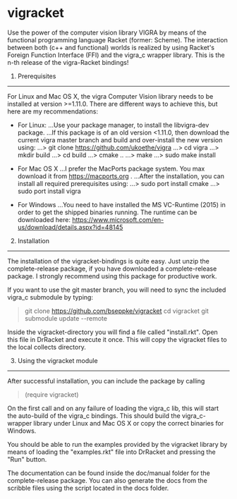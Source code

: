 vigracket
=========

Use the power of the computer vision library VIGRA by means of the functional programming language Racket (former: Scheme). The interaction between both (c++ and functional) worlds is realized by using Racket's Foreign Function Interface (FFI) and the vigra_c wrapper library.
This is the n-th release of the vigra-Racket bindings!


1. Prerequisites
-----------------------------------

For Linux and Mac OS X, the vigra Computer Vision library needs to be installed at version >=1.11.0. There are different ways to achieve this, but here are my recommendations:

* For Linux:
...Use your package manager, to install the libvigra-dev package. 
...If this package is of an old version <1.11.0, then download the current vigra master branch and build and over-install the new version using:
...> git clone https://github.com/ukoethe/vigra 
...> cd vigra 
...> mkdir build
...> cd build
...> cmake ..
...> make
...> sudo make install

* For Mac OS X
...I prefer the MacPorts package system. You max download it from https://macports.org . ...After the installation, you can install all required prerequisites using:
...> sudo port install cmake
...> sudo port install vigra

* For Windows
...You need to have installed the MS VC-Runtime (2015) in order to get the shipped binaries running. The runtime can be downloaded here: https://www.microsoft.com/en-us/download/details.aspx?id=48145
 
2. Installation
-----------------------------------

The installation of the vigracket-bindings is quite easy. Just unzip the complete-release package, if you have downloaded a complete-release package. I strongly recommend using this package for productive work.

If you want to use the git master branch, you will need to sync the included vigra_c submodule by typing:
> git clone https://github.com/bseppke/vigracket
> cd vigracket
> git submodule update --remote

Inside the vigracket-directory you will find a file called "install.rkt". Open this file in DrRacket and execute it once. This will copy the vigracket files to the local collects directory.

3. Using the vigracket module
----------------------------------

After successful installation, you can include the package by calling
> (require vigracket)

On the first call and on any failure of loading the vigra_c lib, this will start the auto-build of the vigra_c bindings. This should build the vigra_c-wrapper library under Linux and Mac OS X or copy the correct binaries for Windows.

You should be able to run the examples provided by the vigracket library by means of loading the "examples.rkt" file into DrRacket and pressing the "Run" button.

The documentation can be found inside the doc/manual folder for the complete-release package. You can also generate the docs from the scribble files using the script located in the docs folder.